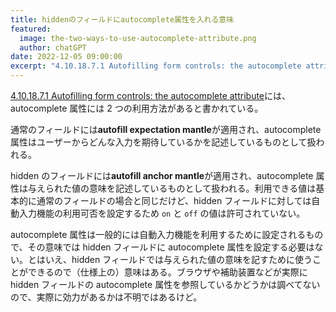 ```yaml
---
title: hiddenのフィールドにautocomplete属性を入れる意味
featured:
  image: the-two-ways-to-use-autocomplete-attribute.png
  author: chatGPT
date: 2022-12-05 09:00:00
excerpt: "4.10.18.7.1 Autofilling form controls: the autocomplete attributeには、autocomplete属性には2つの利用方法があると書かれている。"
---
```


[4.10.18.7.1 Autofilling form controls: the autocomplete attribute](https://html.spec.whatwg.org/multipage/form-control-infrastructure.html#autofilling-form-controls:-the-autocomplete-attribute)には、autocomplete 属性には 2 つの利用方法があると書かれている。

通常のフィールドには**autofill expectation mantle**が適用され、autocomplete 属性はユーザーからどんな入力を期待しているかを記述しているものとして扱われる。

hidden のフィールドには**autofill anchor mantle**が適用され、autocomplete 属性は与えられた値の意味を記述しているものとして扱われる。利用できる値は基本的に通常のフィールドの場合と同じだけど、hidden フィールドに対しては自動入力機能の利用可否を設定するため `on` と `off` の値は許可されていない。

autocomplete 属性は一般的には自動入力機能を利用するために設定されるもので、その意味では hidden フィールドに autocomplete 属性を設定する必要はない。とはいえ、hidden フィールドでは与えられた値の意味を記すために使うことができるので（仕様上の）意味はある。ブラウザや補助装置などが実際に hidden フィールドの autocomplete 属性を参照しているかどうかは調べてないので、実際に効力があるかは不明ではあるけど。
